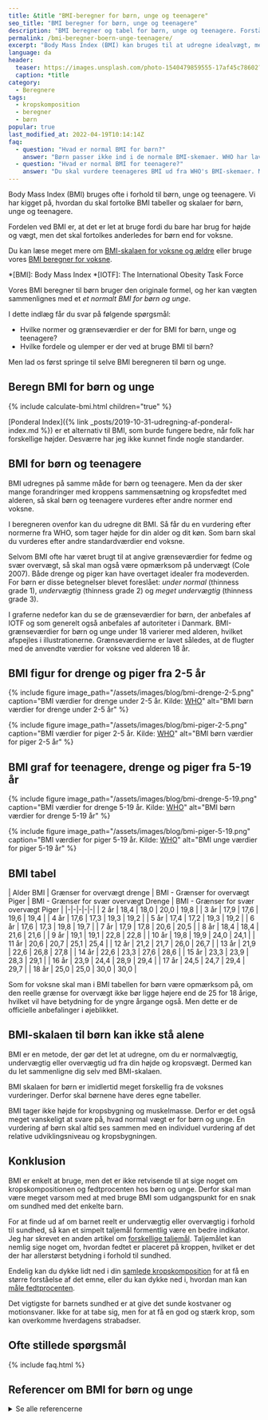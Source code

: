 ```yaml
---
title: &title "BMI-beregner for børn, unge og teenagere"
seo_title: "BMI beregner for børn, unge og teenagere"
description: "BMI beregner og tabel for børn, unge og teenagere. Forstå hvordan BMI tallet og skalaen skal forstås og fortolkes for for børn og unge."
permalink: /bmi-beregner-boern-unge-teenagere/
excerpt: "Body Mass Index (BMI) kan bruges til at udregne idealvægt, men hvordan skal BMI bruges i forhold til børn, unge og teenagere. Vi har kigget på BMI skalaer og tabeller for børn, unge og teenagere."
language: da
header:
  teaser: https://images.unsplash.com/photo-1540479859555-17af45c78602?ixlib=rb-1.2.1&ixid=MnwxMjA3fDB8MHxwaG90by1wYWdlfHx8fGVufDB8fHx8&auto=format&fit=crop&h=300&w=400&q=10
  caption: *title
category:
  - Beregnere
tags:
  - kropskomposition
  - beregner
  - børn
popular: true
last_modified_at: 2022-04-19T10:14:14Z
faq:
  - question: "Hvad er normal BMI for børn?"
    answer: "Børn passer ikke ind i de normale BMI-skemaer. WHO har lavet skemaer, hvor du kan vurdere børns BMI. Du kan se skemaerne her på siden."
  - question: "Hvad er normal BMI for teenagere?"
    answer: "Du skal vurdere teenageres BMI ud fra WHO's BMI-skemaer. Men husk at børn og teenagere udvikler sig meget forskelligt."
---
```


Body Mass Index (BMI) bruges ofte i forhold til børn, unge og teenagere. Vi har kigget på, hvordan du skal fortolke BMI tabeller og skalaer for børn, unge og teenagere.

Fordelen ved BMI er, at det er let at bruge fordi du bare har brug for højde og vægt, men det skal fortolkes anderledes for børn end for voksne.

Du kan læse meget mere om [BMI-skalaen for voksne og ældre](/bmi/) eller bruge vores [BMI beregner for voksne](/bmi-beregner/).

*[BMI]: Body Mass Index
*[IOTF]: The International Obesity Task Force

Vores BMI beregner til børn bruger den originale formel, og her kan vægten sammenlignes med et _et normalt BMI for børn og unge_.

I dette indlæg får du svar på følgende spørgsmål:

- Hvilke normer og grænseværdier er der for BMI for børn, unge og teenagere?
- Hvilke fordele og ulemper er der ved at bruge BMI til børn?

Men lad os først springe til selve BMI beregneren til børn og unge.

## Beregn BMI for børn og unge

{% include calculate-bmi.html children="true" %}

[Ponderal Index]({% link _posts/2019-10-31-udregning-af-ponderal-index.md %}) er et alternativ til BMI, som burde fungere bedre, når folk har forskellige højder. Desværre har jeg ikke kunnet finde nogle standarder.

## BMI for børn og teenagere

BMI udregnes på samme måde for børn og teenagere. Men da der sker mange forandringer med kroppens sammensætning og kropsfedtet med alderen, så skal børn og teenagere vurderes efter andre normer end voksne.

I beregneren ovenfor kan du udregne dit BMI. Så får du en vurdering efter normerne fra WHO, som tager højde for din alder og dit køn. Som barn skal du vurderes efter andre standardværdier end voksne.

Selvom BMI ofte har været brugt til at angive grænseværdier for fedme og svær overvægt, så skal man også være opmærksom på undervægt (Cole 2007). Både drenge og piger kan have overtaget idealer fra modeverden. For børn er disse betegnelser blevet foreslået: _under normal_ (thinness grade 1), _undervægtig_ (thinness grade 2) og _meget undervægtig_ (thinness grade 3).

I graferne nedefor kan du se de grænseværdier for børn, der anbefales af IOTF og som generelt også anbefales af autoriteter i Danmark. BMI-grænseværdier for børn og unge under 18 varierer med alderen, hvilket afspejles i illustrationerne. Grænseværdierne er lavet således, at de flugter med de anvendte værdier for voksne ved alderen 18 år.

## BMI figur for drenge og piger fra 2-5 år

{% include figure image_path="/assets/images/blog/bmi-drenge-2-5.png" caption="BMI værdier for drenge under 2-5 år. Kilde: [WHO](/assets/pdf/who/cht_wfh_boys_z_2_5.pdf)" alt="BMI børn værdier for drenge under 2-5 år" %}

{% include figure image_path="/assets/images/blog/bmi-piger-2-5.png" caption="BMI værdier for piger 2-5 år. Kilde: [WHO](/assets/pdf/who/cht_wfh_girls_z_2_5.pdf)" alt="BMI børn værdier for piger 2-5 år" %}

## BMI graf for teenagere, drenge og piger fra 5-19 år

{% include figure image_path="/assets/images/blog/bmi-drenge-5-19.png" caption="BMI værdier for drenge 5-19 år. Kilde: [WHO](/assets/pdf/who/bmi-fa_boys_z_5_19_labels.pdf)" alt="BMI børn værdier for drenge 5-19 år" %}

{% include figure image_path="/assets/images/blog/bmi-piger-5-19.png" caption="BMI værdier for piger 5-19 år. Kilde: [WHO](/assets/pdf/who/bmi-fa_girls_z_5_19_labels.pdf)" alt="BMI unge værdier for piger 5-19 år" %}

## BMI tabel

| Alder BMI	| Grænser	for	overvægt drenge | BMI	- Grænser	for	overvægt Piger | BMI - Grænser
for	svær overvægt Drenge | BMI	- Grænser	for	svær overvægt Piger |
|-|-|-|-|-|
| 2	år | 18,4 | 18,0 | 20,0 | 19,8 |
| 3	år | 17,9 | 17,6 | 19,6 | 19,4 |
| 4	år | 17,6 | 17,3 | 19,3 | 19,2 |
| 5	år | 17,4 | 17,2 | 19,3 | 19,2 |
| 6	år | 17,6 | 17,3 | 19,8 | 19,7 |
| 7	år | 17,9 | 17,8 | 20,6 | 20,5 |
| 8	år | 18,4 | 18,4 | 21,6 | 21,6 |
| 9	år | 19,1 | 19,1 | 22,8 | 22,8 |
| 10 år | 19,8 | 19,9 | 24,0 | 24,1 |
| 11 år | 20,6 | 20,7 | 25,1 | 25,4 |
| 12 år | 21,2 | 21,7 | 26,0 | 26,7 |
| 13 år | 21,9 | 22,6 | 26,8 | 27,8 |
| 14 år | 22,6 | 23,3 | 27,6 | 28,6 |
| 15 år | 23,3 | 23,9 | 28,3 | 29,1 |
| 16 år | 23,9 | 24,4 | 28,9 | 29,4 |
| 17 år | 24,5 | 24,7 | 29,4 | 29,7 |
| 18 år | 25,0 | 25,0 | 30,0 | 30,0 |

Som for voksne skal man i BMI tabellen for børn være opmærksom på, om den reelle grænse for overvægt ikke bør ligge højere end de 25 for 18 årige, hvilket vil have betydning for de yngre årgange også. Men dette er de officielle anbefalinger i øjeblikket.

## BMI-skalaen til børn kan ikke stå alene

BMI er en metode, der gør det let at udregne, om du er normalvægtig, undervægtig eller overvægtig ud fra din højde og kropsvægt. Dermed kan du let sammenligne dig selv med BMI-skalaen.

BMI skalaen for børn er imidlertid meget forskellig fra de voksnes vurderinger. Derfor skal børnene have deres egne tabeller.

BMI tager ikke højde for kropsbygning og muskelmasse. Derfor er det også meget vanskeligt at svare på, hvad normal vægt er for børn og unge. En vurdering af børn skal altid ses sammen med en individuel vurdering af det relative udviklingsniveau og kropsbygningen.

## Konklusion

BMI er enkelt at bruge, men det er ikke retvisende til at sige noget om kropskompositionen og fedtprocenten hos børn og unge. Derfor skal man være meget varsom med at med bruge BMI som udgangspunkt for en snak om sundhed med det enkelte barn.

For at finde ud af om barnet reelt er undervægtig eller overvægtig i forhold til sundhed, så kan et simpelt taljemål formentlig være en bedre indikator. Jeg har skrevet en anden artikel om [forskellige taljemål](/taljemaal/). Taljemålet kan nemlig sige noget om, hvordan fedtet er placeret på kroppen, hvilket er det der har allerstørst betydning i forhold til sundhed.

Endelig kan du dykke lidt ned i din [samlede kropskomposition](/kropskomposition/) for at få en større forståelse af det emne, eller du kan dykke ned i, hvordan man kan [måle fedtprocenten](/maal-fedtprocent/).

Det vigtigste for barnets sundhed er at give det sunde kostvaner og motionsvaner. Ikke for at tabe sig, men for at få en god og stærk krop, som kan overkomme hverdagens strabadser.

## Ofte stillede spørgsmål

{% include faq.html %}

## Referencer om BMI for børn og unge

<details markdown="1">
  <summary>Se alle referencerne</summary>

- Cole, Tim J., Katherine M. Flegal, Dasha Nicholls, og Alan A. Jackson. 2007. “Body Mass Index Cut Offs to Define Thinness in Children and Adolescents: International Survey”. BMJ (Clinical Research Ed.) 335 (7612): 194. <https://doi.org/10.1136/bmj.39238.399444.55>.
- Due P, Heitmann BL & Sørensen TIA. Adipositasepidemien i Danmark. Ugeskr Læger 2006;168(2):129
- Cole TJ, Bellizi MC, Flegal KM et al. Establishing a standard definition for child overweight and obesity worldwide: international survey. BMJ 2000; 320:240-3.
- Hammer, L. D., H. C. Kraemer, D. M. Wilson, P. L. Ritter, og S. M. Dornbusch. 1991. “Standardized Percentile Curves of Body-Mass Index for Children and Adolescents”. American Journal of Diseases of Children (1960) 145 (3): 259–63. <https://doi.org/10.1001/archpedi.1991.02160030027015>.
- Pietrobelli, A., M. S. Faith, D. B. Allison, D. Gallagher, G. Chiumello, og S. B. Heymsfield. 1998. “Body Mass Index as a Measure of Adiposity among Children and Adolescents: A Validation Study”. The Journal of Pediatrics 132 (2): 204–10. <https://doi.org/10.1016/s0022-3476(98)70433-0>.
- The Centers for Disease Control and Prevention (CDC). BMI - Body Mass Index: BMI for Children and Teens.
</details>
